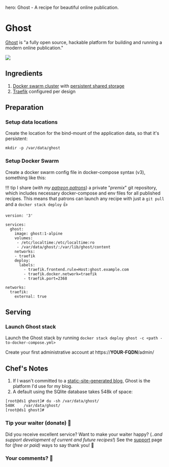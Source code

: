 hero: Ghost - A recipe for beautiful online publication.

# Ghost

[Ghost](https://ghost.org) is "a fully open source, hackable platform for building and running a modern online publication."

![](/images/ghost.png)

## Ingredients

1. [Docker swarm cluster](/ha-docker-swarm/design/) with [persistent shared storage](/ha-docker-swarm/shared-storage-ceph.md)
2. [Traefik](/ha-docker-swarm/traefik) configured per design

## Preparation

### Setup data locations

Create the location for the bind-mount of the application data, so that it's persistent:

```
mkdir -p /var/data/ghost
```


### Setup Docker Swarm

Create a docker swarm config file in docker-compose syntax (v3), something like this:

!!! tip
        I share (_with my [patreon patrons](https://www.patreon.com/funkypenguin)_) a private "_premix_" git repository, which includes necessary docker-compose and env files for all published recipes. This means that patrons can launch any recipe with just a ```git pull``` and a ```docker stack deploy``` 👍

```
version: '3'

services:
  ghost:
    image: ghost:1-alpine
    volumes:
     - /etc/localtime:/etc/localtime:ro
     - /var/data/ghost/:/var/lib/ghost/content
    networks:
    - traefik
    deploy:
      labels:
        - traefik.frontend.rule=Host:ghost.example.com
        - traefik.docker.network=traefik
        - traefik.port=2368

networks:
  traefik:
    external: true
```


## Serving

### Launch Ghost stack

Launch the Ghost stack by running ```docker stack deploy ghost -c <path -to-docker-compose.yml>```

Create your first administrative account at https://**YOUR-FQDN**/admin/

## Chef's Notes

1. If I wasn't committed to a [static-site-generated blog](https://www.funkypenguin.co.nz/blog/), Ghost is the platform I'd use for my blog.
2. A default using the SQlite database takes 548k of space:
```
[root@ds1 ghost]# du -sh /var/data/ghost/
548K	/var/data/ghost/
[root@ds1 ghost]#
```

### Tip your waiter (donate) 👏

Did you receive excellent service? Want to make your waiter happy? (_..and support development of current and future recipes!_) See the [support](/support/) page for (_free or paid)_ ways to say thank you! 👏

### Your comments? 💬
